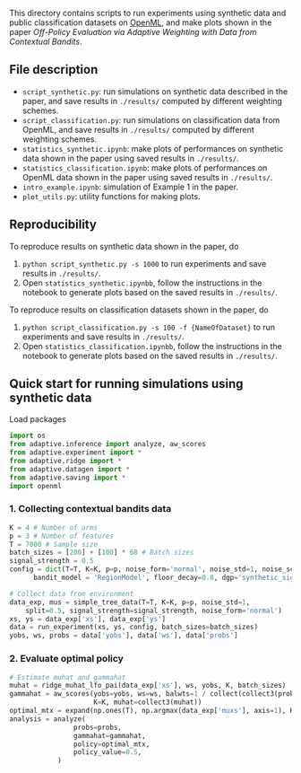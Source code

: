 This directory contains scripts to run experiments using synthetic data and public classification datasets on [OpenML](https://www.openml.org), 
and make plots shown in the paper _Off-Policy Evaluation via Adaptive Weighting with Data from Contextual Bandits_.

## File description
- `script_synthetic.py`: run simulations on synthetic data described in the paper, and save results in `./results/` computed by different weighting schemes.
- `script_classification.py`: run simulations on classification data from OpenML, and save results in `./results/` computed by different weighting schemes.
- `statistics_synthetic.ipynb`: make plots of performances on synthetic data shown in the paper using saved results in `./results/`.
- `statistics_classification.ipynb`: make plots of performances on OpenML data shown in the paper using saved results in `./results/`.
- `intro_example.ipynb`: simulation of Example 1 in the paper.
- `plot_utils.py`: utility functions for making plots.



## Reproducibility 
To reproduce results on synthetic data shown in the paper, do
1. `python script_synthetic.py -s 1000` to run experiments and save results in `./results/`.
2. Open `statistics_synthetic.ipynbb`, follow the instructions in the notebook to generate plots based on the saved results in `./results/`. 

To reproduce results on classification datasets shown in the paper, do
1. `python script_classification.py -s 100 -f {NameOfDataset}` to run experiments and save results in `./results/`.
2. Open `statistics_classification.ipynbb`, follow the instructions in the notebook to generate plots based on the saved results in `./results/`. 


## Quick start for running simulations using synthetic data
Load packages
```python
import os
from adaptive.inference import analyze, aw_scores
from adaptive.experiment import *
from adaptive.ridge import *
from adaptive.datagen import *
from adaptive.saving import *
import openml
```
### 1. Collecting contextual bandits data
```python
K = 4 # Number of arms
p = 3 # Number of features
T = 7000 # Sample size
batch_sizes = [200] + [100] * 68 # Batch sizes
signal_strength = 0.5
config = dict(T=T, K=K, p=p, noise_form='normal', noise_std=1, noise_scale=0.5, floor_start=1/K, 
      bandit_model = 'RegionModel', floor_decay=0.8, dgp='synthetic_signal')

# Collect data from environment
data_exp, mus = simple_tree_data(T=T, K=K, p=p, noise_std=1, 
    split=0.5, signal_strength=signal_strength, noise_form='normal')
xs, ys = data_exp['xs'], data_exp['ys']
data = run_experiment(xs, ys, config, batch_sizes=batch_sizes)
yobs, ws, probs = data['yobs'], data['ws'], data['probs']
```

### 2. Evaluate optimal policy
```python
# Estimate muhat and gammahat
muhat = ridge_muhat_lfo_pai(data_exp['xs'], ws, yobs, K, batch_sizes)
gammahat = aw_scores(yobs=yobs, ws=ws, balwts=1 / collect(collect3(probs), ws),
                     K=K, muhat=collect3(muhat))
optimal_mtx = expand(np.ones(T), np.argmax(data_exp['muxs'], axis=1), K)
analysis = analyze(
                probs=probs,
                gammahat=gammahat,
                policy=optimal_mtx,
                policy_value=0.5,
            )
```


